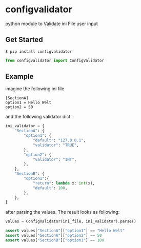 # configvalidator

python module to Validate ini File user input


## Get Started

    $ pip install configvalidator

``` python
from configvalidator import ConfigValidator
```

## Example

imagine the following ini file

``` text
[SectionA]
option1 = Hello Welt
option2 = 50

```
and the following validator dict

``` python
ini_validator = {
    "SectionA": {
        "option1": {
            "default": "127.0.0.1",
            "validator": "TRUE",
        },
        "option2": {
            "validator": "INT",
        },
    },
    "SectionB": {
        "option1":{
            "return": lambda x: int(x),
            "default": 100, 
        },       
    },  
}
```

after parsing the values. The result looks as following:

``` python
values = ConfigValidator(ini_file, ini_validator).parse()

assert values["SectionA"]["option1"] == "Hello Welt"
assert values["SectionA"]["option2"] == 50
assert values["SectionB"]["option1"] == 100
```

